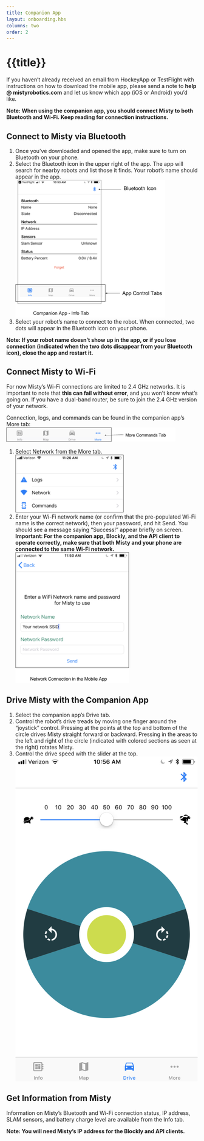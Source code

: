 ```yaml
---
title: Companion App
layout: onboarding.hbs
columns: two
order: 2
---
```


# {{title}} 

If you haven’t already received an email from HockeyApp or TestFlight with instructions on how to download the mobile app, please send a note to **help @ mistyrobotics.com** and let us know which app (iOS or Android) you’d like.

**Note: When using the companion app, you should connect Misty to both Bluetooth and Wi-Fi. Keep reading for connection instructions.**

## Connect to Misty via Bluetooth 

1. Once you’ve downloaded and opened the app, make sure to turn on Bluetooth on your phone.
2. Select the Bluetooth icon in the upper right of the app. The app will search for nearby robots and list those it finds. Your robot’s name should appear in the app.
![Companion App Info tab](../../../assets/images/bluetooth_and_app.png)
3. Select your robot’s name to connect to the robot. When connected, two dots will appear in the Bluetooth icon on your phone.

**Note: If your robot name doesn’t show up in the app, or if you lose connection (indicated when the two dots disappear from your Bluetooth icon), close the app and restart it.**

## Connect Misty to Wi-Fi
For now Misty’s Wi-Fi connections are limited to 2.4 GHz networks. It is important to note that **this can fail without error**, and you won’t know what’s going on. If you have a dual-band router, be sure to join the 2.4 GHz version of your network. 

Connection, logs, and commands can be found in the companion app’s More tab:
![Companion App More tab](../../../assets/images/more_tab.png)
1. Select Network from the More tab.
![Select Network](../../../assets/images/select_network.png)
2. Enter your Wi-Fi network name (or confirm that the pre-populated Wi-Fi name is the correct network), then your password, and hit Send. You should see a message saying “Success!” appear briefly on screen. **Important: For the companion app, Blockly, and the API client to operate correctly, make sure that both Misty and your phone are connected to the same Wi-Fi network.**
![Enter Wifi Network](../../../assets/images/wifi.png)

## Drive Misty with the Companion App

1. Select the companion app’s Drive tab.
2. Control the robot’s drive treads by moving one finger around the “joystick” control. Pressing at the points at the top and bottom of the circle drives Misty straight forward or backward. Pressing in the areas to the left and right of the circle (indicated with colored sections as seen at the right) rotates Misty.
3. Control the drive speed with the slider at the top. 
![Companion App Drive Tab](../../../assets/images/drive.png)

## Get Information from Misty
Information on Misty’s Bluetooth and Wi-Fi connection status, IP address, SLAM sensors, and battery charge level are available from the Info tab. 

**Note: You will need Misty’s IP address for the Blockly and API clients.**
